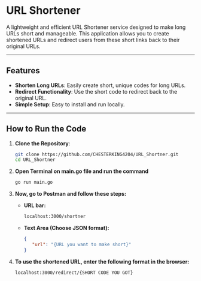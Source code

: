 # URL Shortener

A lightweight and efficient URL Shortener service designed to make long URLs short and manageable. This application allows you to create shortened URLs and redirect users from these short links back to their original URLs.

---

## Features

- **Shorten Long URLs**: Easily create short, unique codes for long URLs.
- **Redirect Functionality**: Use the short code to redirect back to the original URL.
- **Simple Setup**: Easy to install and run locally.

---

## How to Run the Code

1. **Clone the Repository**:
   ```bash
   git clone https://github.com/CHESTERKING4204/URL_Shortner.git
   cd URL_Shortner
   
2. **Open Terminal on main.go file and run the command**
    ```bash
    go run main.go

3. **Now, go to Postman and follow these steps:**

   - **URL bar:**
     ```bash
     localhost:3000/shortner
     ```

   - **Text Area (Choose JSON format):**
     ```json
     {
        "url": "{URL you want to make short}"
     }
     ```

4. **To use the shortened URL, enter the following format in the browser:**
   ```bash
   localhost:3000/redirect/{SHORT CODE YOU GOT}


